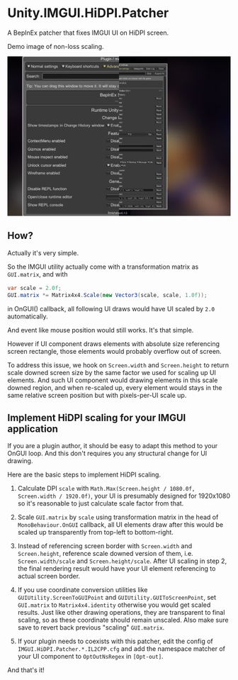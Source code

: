 # Unity.IMGUI.HiDPI.Patcher

A BepInEx patcher that fixes IMGUI UI on HiDPI screen.

Demo image of non-loss scaling.

![Zoom Comparison](./docs/zoom_comparison.png)

## How?

Actually it's very simple.

So the IMGUI utility actually come with a transformation matrix as `GUI.matrix`, and with

```cs
var scale = 2.0f;
GUI.matrix *= Matrix4x4.Scale(new Vector3(scale, scale, 1.0f));
```

in OnGUI() callback, all following UI draws would have UI scaled by `2.0` automatically.

And event like mouse position would still works. It's that simple.

However if UI component draws elements with absolute size referencing screen rectangle,
those elements would probably overflow out of screen.

To address this issue, we hook on `Screen.width` and `Screen.height` to return scale downed screen size by the same factor we used for scaling up UI elements. And such UI component would drawing elements in this scale downed region, and when re-scaled up, every element would stays in the same relative screen position but with pixels-per-UI scale up.

## Implement HiDPI scaling for your IMGUI application

If you are a plugin author, it should be easy to adapt this method to your OnGUI loop.
And this don't requires you any structural change for UI drawing.

Here are the basic steps to implement HiDPI scaling.

1. Calculate DPI `scale` with `Math.Max(Screen.height / 1080.0f, Screen.width / 1920.0f)`, your UI is presumably designed for 1920x1080 so it's reasonable to just calculate scale factor from that.

2. Scale `GUI.matrix` by `scale` using transformation matrix in the head of `MonoBehaviour.OnGUI` callback, all UI elements draw after this would be scaled up transparently from top-left to bottom-right.

3. Instead of referencing screen border with `Screen.width` and `Screen.height`, reference scale downed version of them, i.e. `Screen.width/scale` and `Screen.height/scale`. After UI scaling in step 2, the final rendering result would have your UI element referencing to actual screen border.

4. If you use coordinate conversion utilities like `GUIUtility.ScreenToGUIPoint` and `GUIUtility.GUIToScreenPoint`, set `GUI.matrix` to `Matrix4x4.identity` otherwise you would get scaled results. Just like other drawing operations, they are transparent to final scaling, so as these coordinate should remain unscaled. Also make sure save to revert back previous "scaling" `GUI.matrix`.

5. If your plugin needs to coexists with this patcher, edit the config of `IMGUI.HiDPI.Patcher.*.IL2CPP.cfg` and add the namespace matcher of your UI component to `OptOutNsRegex` in `[Opt-out]`.

And that's it!
